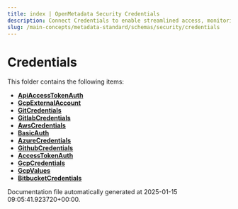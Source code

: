 ```yaml
---
title: index | OpenMetadata Security Credentials
description: Connect Credentials to enable streamlined access, monitoring, or search of enterprise data using secure and scalable integrations.
slug: /main-concepts/metadata-standard/schemas/security/credentials
---
```


# Credentials

This folder contains the following items:

- [**ApiAccessTokenAuth**](/main-concepts/metadata-standard/schemas/security/credentials/apiaccesstokenauth)
- [**GcpExternalAccount**](/main-concepts/metadata-standard/schemas/security/credentials/gcpexternalaccount)
- [**GitCredentials**](/main-concepts/metadata-standard/schemas/security/credentials/gitcredentials)
- [**GitlabCredentials**](/main-concepts/metadata-standard/schemas/security/credentials/gitlabcredentials)
- [**AwsCredentials**](/main-concepts/metadata-standard/schemas/security/credentials/awscredentials)
- [**BasicAuth**](/main-concepts/metadata-standard/schemas/security/credentials/basicauth)
- [**AzureCredentials**](/main-concepts/metadata-standard/schemas/security/credentials/azurecredentials)
- [**GithubCredentials**](/main-concepts/metadata-standard/schemas/security/credentials/githubcredentials)
- [**AccessTokenAuth**](/main-concepts/metadata-standard/schemas/security/credentials/accesstokenauth)
- [**GcpCredentials**](/main-concepts/metadata-standard/schemas/security/credentials/gcpcredentials)
- [**GcpValues**](/main-concepts/metadata-standard/schemas/security/credentials/gcpvalues)
- [**BitbucketCredentials**](/main-concepts/metadata-standard/schemas/security/credentials/bitbucketcredentials)


Documentation file automatically generated at 2025-01-15 09:05:41.923720+00:00.
